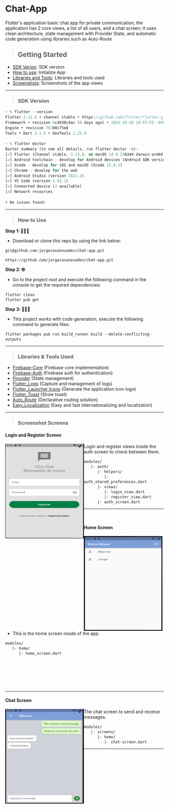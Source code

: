 # Chat-App
Flutter's application basic chat app for private communication, the application has 2 core views, a list of all users, and a chat screen; it uses clean architecture, state management with Provider State, and automatic code generation using libraries such as Auto-Route

> ## Getting Started
- [SDK Verion](https://github.com/jorgecasanovadev/chat-app#sdk-version): SDK version
- [How to use](https://github.com/jorgecasanovadev/chat-app/tree/main#how-to-use): Initialize App
- [Libraries and Tools](https://github.com/jorgecasanovadev/chat-app#libraries--tools-used): Libraries and tools used
- [Screenshots](https://github.com/jorgecasanovadev/chat-app/tree/main#screenshot-screens): Screenshots of the app views

<hr align"center">

> ### SDK Version
```dart
~ % flutter --version
Flutter 3.13.8 • channel stable • https://github.com/flutter/flutter.git
Framework • revision 6c4930c4ac (6 days ago) • 2023-10-18 10:57:55 -0500
Engine • revision 767d8c75e8
Tools • Dart 3.1.4 • DevTools 2.25.0

~ % flutter doctor
Doctor summary (to see all details, run flutter doctor -v):
[✓] Flutter (Channel stable, 3.13.8, on macOS 14.0 23A344 darwin-arm64, locale en-US)
[✓] Android toolchain - develop for Android devices (Android SDK version 34.0.0)
[✓] Xcode - develop for iOS and macOS (Xcode 15.0.1)
[✓] Chrome - develop for the web
[✓] Android Studio (version 2022.2)
[✓] VS Code (version 1.83.1)
[✓] Connected device (3 available)
[✓] Network resources

• No issues found!
```
<hr align"center">

> ### How to Use 

**Step 1: 🧑🏻‍💻**
- Download or clone this repo by using the link below:
```
git@github.com:jorgecasanovadev/chat-app.git
```
```
https://github.com/jorgecasanovadev/chat-app.git
```
**Step 2: 🤓**
- Go to the project root and execute the following command in the console to get the required dependencies: 
```
flutter clean
flutter pub get 
```
**Step 3: 🧙🏼‍♂️**
- This project works with code generation, execute the following command to generate files:
```
flutter packages pub run build_runner build --delete-conflicting-outputs
```
<hr align"center">


> ### Libraries & Tools Used

* [Firebase-Core](https://pub.dev/packages/firebase_core) (Firebase core implementation)
* [Firebase-Auth](https://pub.dev/packages/firebase_auth) (Firebase auth for authentication)
* [Provider](https://pub.dev/packages/provider) (State management)
* [Flutter_Logs](https://pub.dev/packages/flutter_logs) (Capture and management of logs)
* [Flutter_Launcher Icons](https://pub.dev/packages/flutter_launcher_icons) (Generate the application icon logo)
* [Flutter_Toast](https://pub.dev/packages/fluttertoast) (Show toast)
* [Auto_Route](https://pub.dev/packages/auto_route) (Declarative routing solution)
* [Easy_Localization](https://pub.dev/packages/easy_localization) (Easy and fast internationalizing and localization)
<hr align"center">

> ### Screenshot Screens

#### Login and Register Screen

<img align="left" height="300em" width="250em" src="./screenshots/auth_screen.png" alt="episodes-screen">

- Login and register views inside the auth screen to check between them.
```
modules/
   |- auth/
      |- helpers/
         |- auth_shared_preferences.dart
      |- views/
         |- login_view.dart
         |- register_view.dart
      |- auth_screen.dart
```
<hr align"center">
<br>

#### Home Screen

<img align="left" height="300em" width="250em" src="./screenshots/home_screen.png" alt="home-screen">

- This is the home screen inside of the app.
```
modules/
   |- home/
      |- home_screen.dart
```
<br>
<br>
<br>
<br>
<br>
<hr align"center">


#### Chat Screen

<img align="left" height="300em" width="250em" src="./screenshots/chat_screen.png" alt="chat-screen">

- The chat screen to send and receive messages.
```
modules/
   |- screens/
      |- home/
         |- chat-screen.dart
```
<hr align"center">

